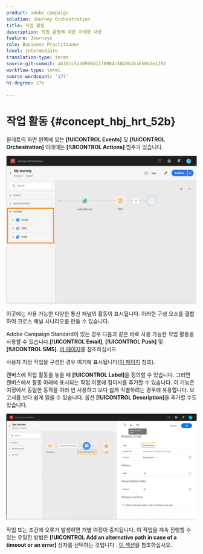 ```yaml
---
product: adobe campaign
solution: Journey Orchestration
title: 작업 활동
description: 작업 활동에 대한 자세한 내용
feature: Journeys
role: Business Practitioner
level: Intermediate
translation-type: tm+mt
source-git-commit: ab19cc5a3d998d1178984c5028b1ba650d3e1292
workflow-type: tm+mt
source-wordcount: '177'
ht-degree: 27%

---
```



# 작업 활동 {#concept_hbj_hrt_52b}

팔레트의 화면 왼쪽에 있는 **[!UICONTROL Events]** 및 **[!UICONTROL Orchestration]** 아래에는 **[!UICONTROL Actions]** 범주가 있습니다.

![](../assets/journey58.png)

이곳에는 사용 가능한 다양한 통신 채널의 활동이 표시됩니다. 이러한 구성 요소를 결합하여 크로스 채널 시나리오를 만들 수 있습니다.

Adobe Campaign Standard이 있는 경우 다음과 같은 바로 사용 가능한 작업 활동을 사용할 수 있습니다.**[!UICONTROL Email]**, **[!UICONTROL Push]** 및 **[!UICONTROL SMS]**. [이 페이지](../building-journeys/using-adobe-campaign-actions.md)를 참조하십시오.

사용자 지정 작업을 구성한 경우 여기에 표시됩니다([이 페이지](../building-journeys/using-custom-actions.md) 참조).

캔버스에 작업 활동을 놓을 때 **[!UICONTROL Label]**&#x200B;을 정의할 수 있습니다. 그러면 캔버스에서 활동 아래에 표시되는 작업 이름에 접미사를 추가할 수 있습니다. 이 기능은 여정에서 동일한 동작을 여러 번 사용하고 보다 쉽게 식별하려는 경우에 유용합니다. 보고서를 보다 쉽게 읽을 수 있습니다. 옵션 **[!UICONTROL Description]**&#x200B;을 추가할 수도 있습니다.

![](../assets/journey59bis.png)

작업 또는 조건에 오류가 발생하면 개별 여정이 중지됩니다. 이 작업을 계속 진행할 수 있는 유일한 방법은 **[!UICONTROL Add an alternative path in case of a timeout or an error]** 상자를 선택하는 것입니다 . [이 섹션](../building-journeys/using-the-journey-designer.md#paths)을 참조하십시오.
